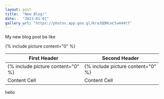 ```yaml
---
layout: post
title:  "New Blog!"
date:   "2023-01-01"
gallery_url: "https://photos.app.goo.gl/KraJQDMcnCtw444t7"
---
```


My new blog post be like



{% include picture content="0" %}

| First Header  | Second Header |
| ------------- | ------------- |
| {% include picture content="0" %}  | {% include picture content="0" %} |
| Content Cell  | Content Cell  |

hello
